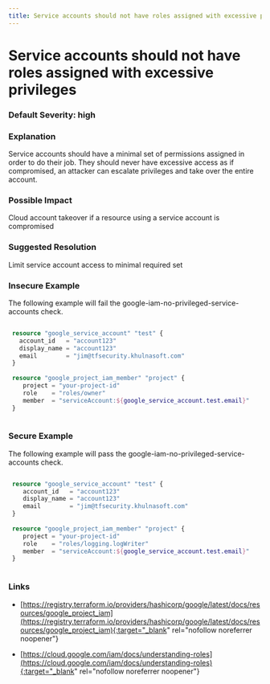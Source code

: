 ```yaml
---
title: Service accounts should not have roles assigned with excessive privileges
---
```


# Service accounts should not have roles assigned with excessive privileges

### Default Severity: <span class="severity high">high</span>

### Explanation

Service accounts should have a minimal set of permissions assigned in order to do their job. They should never have excessive access as if compromised, an attacker can escalate privileges and take over the entire account.

### Possible Impact
Cloud account takeover if a resource using a service account is compromised

### Suggested Resolution
Limit service account access to minimal required set


### Insecure Example

The following example will fail the google-iam-no-privileged-service-accounts check.
```terraform

 resource "google_service_account" "test" {
   account_id   = "account123"
   display_name = "account123"
   email        = "jim@tfsecurity.khulnasoft.com"
 }
 
 resource "google_project_iam_member" "project" {
 	project = "your-project-id"
 	role    = "roles/owner"
 	member  = "serviceAccount:${google_service_account.test.email}"
 }
 			
```



### Secure Example

The following example will pass the google-iam-no-privileged-service-accounts check.
```terraform

 resource "google_service_account" "test" {
 	account_id   = "account123"
 	display_name = "account123"
    email        = "jim@tfsecurity.khulnasoft.com"
 }
 
 resource "google_project_iam_member" "project" {
 	project = "your-project-id"
 	role    = "roles/logging.logWriter"
 	member  = "serviceAccount:${google_service_account.test.email}"
 }
 			
```



### Links


- [https://registry.terraform.io/providers/hashicorp/google/latest/docs/resources/google_project_iam](https://registry.terraform.io/providers/hashicorp/google/latest/docs/resources/google_project_iam){:target="_blank" rel="nofollow noreferrer noopener"}

- [https://cloud.google.com/iam/docs/understanding-roles](https://cloud.google.com/iam/docs/understanding-roles){:target="_blank" rel="nofollow noreferrer noopener"}



